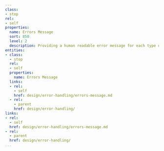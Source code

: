 ```yaml
---
class:
- stop
rel:
- self
properties:
  name: Errors Message
  sort: 850
  level: 2
  description: Providing a human readable error message for each type of error returned.
entities:
- class:
  - stop
  rel:
  - self
  properties:
    name: Errors Message
  links:
  - rel:
    - self
    href: design/error-handling/errors-message.md
  - rel:
    - parent
    href: design/error-handling/
links:
- rel:
  - self
  href: design/error-handling/errors-message.md
- rel:
  - parent
  href: design/error-handling/
...
```

